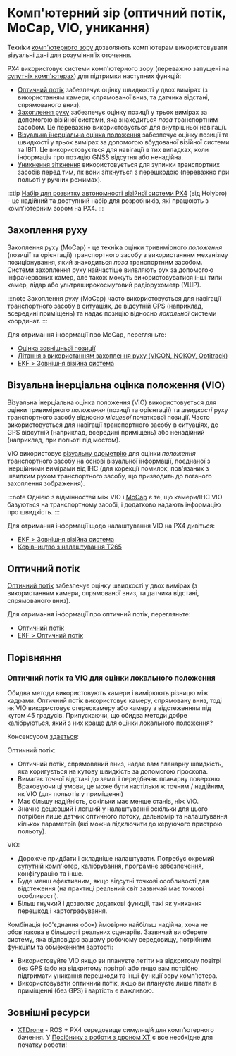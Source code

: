# Комп'ютерний зір (оптичний потік, MoCap, VIO, уникання)

Техніки [комп'ютерного зору](https://en.wikipedia.org/wiki/Computer_vision) дозволяють комп'ютерам використовувати візуальні дані для розуміння їх оточення.

PX4 використовує системи комп'ютерного зору (переважно запущені на [супутніх комп'ютерах](../companion_computer/README.md)) для підтримки наступних функцій:

- [Оптичний потік](#optical-flow) забезпечує оцінку швидкості у двох вимірах (з використанням камери, спрямованої вниз, та датчика відстані, спрямованого вниз).
- [Захоплення руху](#motion-capture) забезпечує оцінку позиції у трьох вимірах за допомогою візійної системи, яка знаходиться _поза_ транспортним засобом. Це переважно використовується для внутрішньої навігації.
- [Візуальна інерціальна оцінка положення](#visual-inertial-odometry-vio) забезпечує оцінку позиції та швидкості у трьох вимірах за допомогою вбудованої візійної системи та ІВП. Це використовується для навігації в тих випадках, коли інформація про позицію GNSS відсутня або ненадійна.
- [Уникнення зіткнення](../computer_vision/collision_prevention.md) використовується для зупинки транспортних засобів перед тим, як вони зіткнуться з перешкодою (переважно при польоті у ручних режимах).

:::tip
[Набір для розвитку автономності візійної системи PX4](../complete_vehicles_mc/px4_vision_kit.md) (від Holybro) - це надійний та доступний набір для розробників, які працюють з комп'ютерним зором на PX4.
:::

## Захоплення руху

Захоплення руху (MoCap) - це техніка оцінки тривимірного _положення_ (позиції та орієнтації) транспортного засобу з використанням механізму позиціонування, який знаходиться _поза_ транспортним засобом. Системи захоплення руху найчастіше виявляють рух за допомогою інфрачервоних камер, але також можуть використовуватися інші типи камер, лідар або ультраширокосмуговий радіорухометр (УШР).

:::note
Захоплення руху (MoCap) часто використовується для навігації транспортного засобу в ситуаціях, де відсутній GPS (наприклад, всередині приміщень) та надає позицію відносно _локальної_ системи координат.
:::

Для отримання інформації про MoCap, перегляньте:

- [Оцінка зовнішньої позиції ](../ros/external_position_estimation.md)
- [Літання з використанням захоплення руху (VICON, NOKOV, Optitrack) ](../tutorials/motion-capture.md)
- [EKF > Зовнішня візійна система ](../advanced_config/tuning_the_ecl_ekf.md#external-vision-system)

## Візуальна інерціальна оцінка положення (VIO)

Візуальна інерціальна оцінка положення (VIO) використовується для оцінки тривимірного _положення_ (позиції та орієнтації) та _швидкості_ руху транспортного засобу відносно _місцевої_ початкової позиції. Часто використовується для навігації транспортного засобу в ситуаціях, де GPS відсутній (наприклад, всередині приміщень) або ненадійний (наприклад, при польоті під мостом).

VIO використовує [візуальну одометрію](https://en.wikipedia.org/wiki/Visual_odometry) для оцінки _положення_ транспортного засобу на основі візуальної інформації, поєднаної з інерційними вимірами від ІНС (для корекції помилок, пов'язаних з швидким рухом транспортного засобу, що призводить до поганого захоплення зображення).

:::note
Однією з відмінностей між VIO і [MoCap](#motion-capture) є те, що камери/ІНС VIO базуються на транспортному засобі, і додатково надають інформацію про швидкість.
:::

Для отримання інформації щодо налаштування VIO на PX4 дивіться:

- [EKF > Зовнішня візійна система ](../advanced_config/tuning_the_ecl_ekf.md#external-vision-system)
- [Керівництво з налаштування T265 ](../peripherals/camera_t265_vio.md)

## Оптичний потік

[Оптичний потік](../sensor/optical_flow.md) забезпечує оцінку швидкості у двох вимірах (з використанням камери, спрямованої вниз, та датчика відстані, спрямованого вниз).

Для отримання інформації про оптичний потік, перегляньте:

- [Оптичний потік](../sensor/optical_flow.md)
- [EKF > Оптичний потік](../advanced_config/tuning_the_ecl_ekf.md#optical-flow)

## Порівняння

### Оптичний потік та VIO для оцінки локального положення

Обидва методи використовують камери і вимірюють різницю між кадрами. Оптичний потік використовує камеру, спрямовану вниз, тоді як VIO використовує стереокамеру або камеру з відстеженням під кутом 45 градусів. Припускаючи, що обидва методи добре калібруються, який з них краще для оцінки локального положення?

Консенсусом [здається](https://discuss.px4.io/t/vio-vs-optical-flow/34680):

Оптичний потік:

- Оптичний потік, спрямований вниз, надає вам планарну швидкість, яка коригується на кутову швидкість за допомогою гіроскопа.
- Вимагає точної відстані до землі і передбачає планарну поверхню. Враховуючи ці умови, це може бути настільки ж точним / надійним, як VIO (для польотів у приміщенні)
- Має більшу надійність, оскільки має менше станів, ніж VIO.
- Значно дешевший і легший у налаштуванні оскільки для цього потрібен лише датчик оптичного потоку, дальномір та налаштування кількох параметрів (які можна підключити до керуючого пристрою польоту).

VIO:

- Дорожче придбати і складніше налаштувати. Потребує окремий супутній комп'ютер, калібрування, програмне забезпечення, конфігурацію та інше.
- Буде менш ефективним, якщо відсутні точкові особливості для відстеження (на практиці реальний світ зазвичай має точкові особливості).
- Більш гнучкий і дозволяє додаткові функції, такі як уникання перешкод і картографування.

Комбінація (об'єднання обох) ймовірно найбільш надійна, хоча не обов'язкова в більшості реальних сценаріїв. Зазвичай ви оберете систему, яка відповідає вашому робочому середовищу, потрібним функціям та обмеженням вартості:

- Використовуйте VIO якщо ви плануєте летіти на відкритому повітрі без GPS (або на відкритому повітрі) або якщо вам потрібно підтримати уникання перешкоди та інші функції зору комп'ютера.
- Використовувати оптичний потік, якщо ви плануєте лише літати в приміщенні (без GPS) і вартість є важливою.

## Зовнішні ресурси

- [XTDrone](https://github.com/robin-shaun/XTDrone/blob/master/README.en.md) - ROS + PX4 середовище симуляцій для комп'ютерного бачення. У [Посібнику з роботи з дроном XT](https://www.yuque.com/xtdrone/manual_en) є все необхідне для початку роботи!
